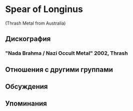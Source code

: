 # Spear of Longinus

(Thrash Metal from Australia)

## Дискография

### "Nada Brahma / Nazi Occult Metal" 2002, Thrash




## Отношения с другими группами


## Обсуждения


## Упоминания

